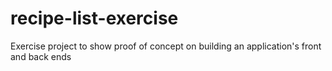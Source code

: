 # recipe-list-exercise
Exercise project to show proof of concept on building an application's front and back ends
